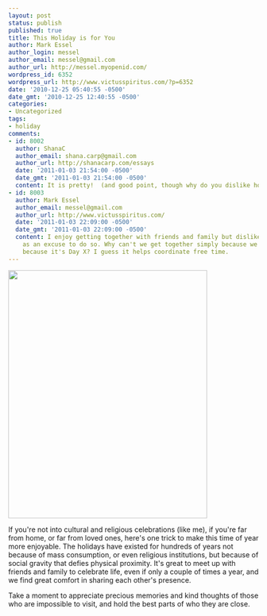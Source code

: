 ```yaml
---
layout: post
status: publish
published: true
title: This Holiday is for You
author: Mark Essel
author_login: messel
author_email: messel@gmail.com
author_url: http://messel.myopenid.com/
wordpress_id: 6352
wordpress_url: http://www.victusspiritus.com/?p=6352
date: '2010-12-25 05:40:55 -0500'
date_gmt: '2010-12-25 12:40:55 -0500'
categories:
- Uncategorized
tags:
- holiday
comments:
- id: 8002
  author: ShanaC
  author_email: shana.carp@gmail.com
  author_url: http://shanacarp.com/essays
  date: '2011-01-03 21:54:00 -0500'
  date_gmt: '2011-01-03 21:54:00 -0500'
  content: It is pretty!  (and good point, though why do you dislike holidays)
- id: 8003
  author: Mark Essel
  author_email: messel@gmail.com
  author_url: http://www.victusspiritus.com/
  date: '2011-01-03 22:09:00 -0500'
  date_gmt: '2011-01-03 22:09:00 -0500'
  content: I enjoy getting together with friends and family but dislike legacy rituals
    as an excuse to do so. Why can't we get together simply because we wish to, not
    because it's Day X? I guess it helps coordinate free time.
---
```

<p><a href="http://www.victusspiritus.com/wp-content/uploads/2010/12/ChristmasTree.jpg"><img class="aligncenter size-full wp-image-6355" title="ChristmasTree" src="http://www.victusspiritus.com/wp-content/uploads/2010/12/ChristmasTree.jpg" alt="" width="400" height="500" /></a></p>
<p>If you're not into cultural and religious celebrations (like me), if you're far from home, or far from loved ones, here's one trick to make this time of year more enjoyable. The holidays have existed for hundreds of years not because of mass consumption, or even religious institutions, but because of social gravity that defies physical proximity. It's great to meet up with friends and family to celebrate life, even if only a couple of times a year, and we find great comfort in sharing each other's presence.</p>
<p>Take a moment to appreciate precious memories and kind thoughts of those who are impossible to visit, and hold the best parts of who they are close.</p>
